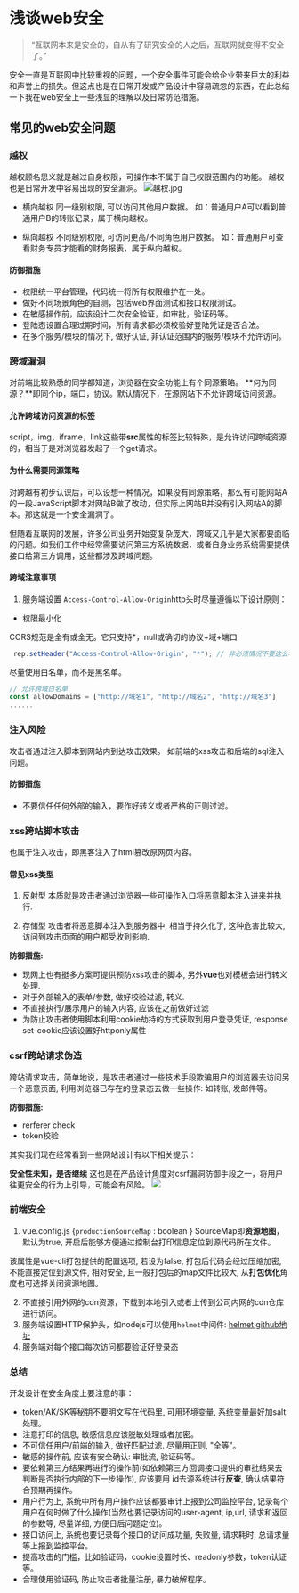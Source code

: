 # 浅谈web安全

> “互联网本来是安全的，自从有了研究安全的人之后，互联网就变得不安全了。”

安全一直是互联网中比较重视的问题，一个安全事件可能会给企业带来巨大的利益和声誉上的损失。但这点也是在日常开发或产品设计中容易疏忽的东西，在此总结一下我在web安全上一些浅显的理解以及日常防范措施。

## 常见的web安全问题
### 越权
越权顾名思义就是越过自身权限，可操作本不属于自己权限范围内的功能。
越权也是日常开发中容易出现的安全漏洞。
![越权.jpg](/docsimg/basics-websecure-1.jpg)

* 横向越权
同一级别权限, 可以访问其他用户数据。
如：普通用户A可以看到普通用户B的转账记录，属于横向越权。

* 纵向越权
不同级别权限, 可访问更高/不同角色用户数据。
如：普通用户可查看财务专员才能看的财务报表，属于纵向越权。


#### 防御措施
* 权限统一平台管理，代码统一将所有权限维护在一处。
* 做好不同场景角色的自测，包括web界面测试和接口权限测试。
* 在敏感操作前，应该设计二次安全验证，如审批，验证码等。
* 登陆态设置合理过期时间，所有请求都必须校验好登陆凭证是否合法。
* 在多个服务/模块的情况下, 做好认证, 非认证范围内的服务/模块不允许访问。

### 跨域漏洞
对前端比较熟悉的同学都知道，浏览器在安全功能上有个同源策略。
**何为同源？**即同个ip，端口，协议。默认情况下，在源网站下不允许跨域访问资源。

#### 允许跨域访问资源的标签
script，img，iframe，link这些带**src**属性的标签比较特殊，是允许访问跨域资源的，相当于是对浏览器发起了一个get请求。

#### 为什么需要同源策略
对跨越有初步认识后，可以设想一种情况，如果没有同源策略，那么有可能网站A的一段JavaScript脚本对网站B做了改动，但实际上网站B并没有引入网站A的脚本。那这就是一个安全漏洞了。

但随着互联网的发展，许多公司业务开始变复杂庞大，跨域又几乎是大家都要面临的问题。如我们工作中经常需要访问第三方系统数据，或者自身业务系统需要提供接口给第三方调用，这些都涉及跨域问题。

#### 跨域注意事项
1.  服务端设置 `Access-Control-Allow-Origin`http头时尽量遵循以下设计原则：
* 权限最小化

CORS规范是全有或全无。它只支持*，null或确切的协议+域+端口
```js
 rep.setHeader("Access-Control-Allow-Origin", "*"); // 非必须情况不要这么写
```

尽量使用白名单，而不是黑名单。
```js
// 允许跨域白名单
const allowDomains = ["http://域名1", "http://域名2", "http://域名3"]
......

```


### 注入风险
攻击者通过注入脚本到网站内到达攻击效果。
如前端的xss攻击和后端的sql注入问题。

#### 防御措施
* 不要信任任何外部的输入，要作好转义或者严格的正则过滤。

### xss跨站脚本攻击
也属于注入攻击，即黑客注入了html篡改原网页内容。

#### 常见xss类型
1. 反射型
本质就是攻击者通过浏览器一些可操作入口将恶意脚本注入进来并执行.

2. 存储型
攻击者将恶意脚本注入到服务器中, 相当于持久化了, 这种危害比较大, 访问到攻击页面的用户都受收到影响.


**防御措施:**
* 现网上也有挺多方案可提供预防xss攻击的脚本, 另外**vue**也对模板会进行转义处理.
* 对于外部输入的表单/参数, 做好校验过滤, 转义.
* 不直接执行/展示用户的输入内容, 应该在之前做好过滤
* 为防止攻击者使用脚本利用cookie劫持的方式获取到用户登录凭证, response set-cookie应该设置好httponly属性


### csrf跨站请求伪造
跨站请求攻击，简单地说，是攻击者通过一些技术手段欺骗用户的浏览器去访问另一个恶意页面, 利用浏览器已存在的登录态去做一些操作: 如转账, 发邮件等。

**防御措施:**
  * rerferer check
  * token校验



其实我们现在经常看到一些网站设计有以下相关提示：

**安全性未知，是否继续**
这也是在产品设计角度对csrf漏洞防御手段之一，将用户往更安全的行为上引导，可能会有风险。
![]((../docsimg/basics-websecure-2.png))


### 前端安全

1. vue.config.js {`productionSourceMap` : boolean }
SourceMap即**资源地图**，默认为true, 开启后能够方便通过控制台打印信息定位到源代码所在文件。

该属性是vue-cli打包提供的配置选项, 若设为false, 打包后代码会经过压缩加密, 不能直接定位到源文件, 相对安全, 且一般打包后的map文件比较大, 从**打包优化**角度也可选择关闭资源地图。


2. 不直接引用外网的cdn资源，下载到本地引入或者上传到公司内网的cdn仓库进行访问。
3. 服务端设置HTTP保护头，如nodejs可以使用`helmet`中间件: [helmet github地址]('https://github.com/helmetjs/helmet')
4. 服务端对每个接口每次访问都要验证好登录态


### 总结
开发设计在安全角度上要注意的事：
* token/AK/SK等秘钥不要明文写在代码里, 可用环境变量, 系统变量最好加salt处理。
* 注意打印的信息, 敏感信息应该脱敏处理或者加密。
* 不可信任用户/前端的输入, 做好匹配过滤. 尽量用正则, "全等"。
* 敏感的操作前, 应该有安全确认: 审批流, 验证码等。
* 要依赖第三方结果再进行的操作前(如依赖第三方回调接口提供的审批结果去判断是否执行内部的下一步操作), 应该要用 id去源系统进行**反查**, 确认结果符合预期再操作。
* 用户行为上, 系统中所有用户操作应该都要审计上报到公司监控平台, 记录每个用户在何时做了什么操作(当然也要记录访问的user-agent, ip,url, 请求和返回的参数等, 尽量详细, 方便日后问题定位)。
* 接口访问上, 系统也要记录每个接口的访问成功量, 失败量, 请求耗时, 总请求量等上报到监控平台。
* 提高攻击的门槛，比如验证码，cookie设置时长、readonly参数，token认证等。
* 合理使用验证码, 防止攻击者批量注册, 暴力破解程序。
